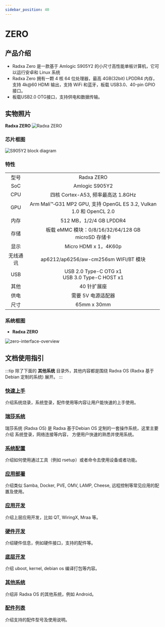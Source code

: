 ```yaml
---
sidebar_position: 40
---
```


# ZERO

## 产品介绍

- Radxa Zero 是一款基于 Amlogic S905Y2 的小尺寸高性能单板计算机，它可以运行安卓和 Linux 系统
- Radxa Zero 拥有一颗 4 核 64 位处理器，最高 4GB(32bit) LPDDR4 内存，支持 4k@60 HDMI 输出，支持 WiFi 和蓝牙，板载 USB3.0、40-pin GPIO 接口。
- 板载USB2.0 OTG接口，支持供电和数据传输。

## 实物照片

**Radxa ZERO**
![Radxa ZERO](/img/zero/zero/Zero_ports.webp)

### 芯片框图

![S905Y2 block diagram](/img/zero/zero/S905Y2-block-digram.webp)

### 特性

<table>
    <tr>
        <td align="center">型号</td>
        <td align="center">Radxa ZERO</td>
    </tr>
    <tr>
        <td align="center">SoC</td>
        <td colspan="2" align="center">Amlogic S905Y2</td>
    </tr>
    <tr>
        <td align="center">CPU</td>
        <td colspan="2" align="center">四核 Cortex-A53, 频率最高达 1.8GHz</td>
    </tr>
    <tr>
        <td align="center">GPU</td>
        <td colspan="2" align="center">Arm Mali™‑G31 MP2 GPU, 支持 OpenGL ES 3.2, Vulkan 1.0 和 OpenCL 2.0</td>
    </tr>
    <tr>
        <td align="center">内存</td>
        <td colspan="2" align="center">512 MB，1/2/4 GB LPDDR4</td>
    </tr>
    <tr>
        <td align="center">存储</td>
        <td align="center">板载 eMMC 模块：0/8/16/32/64/128 GB<br/>microSD 存储卡</td>
    </tr>
    <tr>
        <td align="center">显示</td>
        <td colspan="2" align="center">Micro HDMI x 1，4K60p</td>
    </tr>
    <tr>
        <td align="center">无线通讯</td>
        <td align="center">ap6212/ap6256/aw-cm256sm WIFI/BT 模块</td>
    </tr>
    <tr>
        <td align="center">USB</td>
        <td colspan="2" align="center">USB 2.0 Type-C OTG x1<br/>USB 3.0 Type-C HOST x1</td>
    </tr>
    <tr>
        <td align="center">其他</td>
        <td colspan="2" align="center">40 针扩展座</td>
    </tr>
    <tr>
        <td align="center">供电</td>
        <td colspan="2" align="center">需要 5V 电源适配器</td>
    </tr>
    <tr>
        <td align="center">尺寸</td>
        <td colspan="2" align="center">65mm x 30mm</td>
    </tr>
</table>

### 系统框图

- **Radxa ZERO**

![zero-interface-overview](/img/zero/zero/zero-block-digram.webp)

## 文档使用指引

:::tip
除了下面的 **其他系统** 目录外，其他内容都是围绕 Radxa OS (Radxa 基于 Debian 定制的系统) 展开。
:::

### [快速上手](/zero/zero/getting-started)

介绍系统烧录，系统登录，配件使用等内容让用户能快速的上手使用。

### [瑞莎系统](/zero/zero/radxa-os)

瑞莎系统 (Radxa OS) 是 Radxa 基于Debian OS 定制的一套操作系统，这里主要介绍 系统登录，网络连接等内容，
方便用户快速的熟悉并使用系统。

### [系统配置](/zero/zero/os-config)

介绍如何使用通过工具（例如 rsetup）或者命令去使用设备或者功能。

### [应用部署](/zero/zero/apps-deployment)

介绍类似 Samba, Docker, PVE, OMV, LAMP, Cheese, 远程控制等常见应用的配置及使用。

### [应用开发](/zero/zero/app-development)

介绍上层应用开发，比如 QT, WiringX, Mraa 等。

### [硬件开发](/zero/zero/hardware-design)

介绍硬件信息，例如硬件接口，支持的配件等。

### [底层开发](/zero/zero/low-level-dev)

介绍 uboot, kernel, debian os 编译打包等内容。

### [其他系统](/zero/zero/other-os)

介绍非 Radxa OS 的其他系统，例如 Android。

### [配件列表](/zero/zero/accessories)

介绍支持的配件型号及使用说明。
